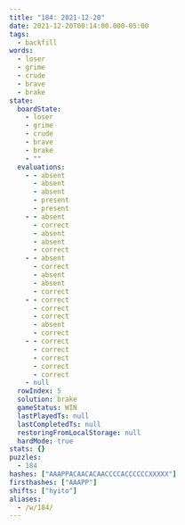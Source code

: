 ```yaml
---
title: "184: 2021-12-20"
date: 2021-12-20T00:14:00.000-05:00
tags:
  - backfill
words:
  - loser
  - grime
  - crude
  - brave
  - brake
state:
  boardState:
    - loser
    - grime
    - crude
    - brave
    - brake
    - ""
  evaluations:
    - - absent
      - absent
      - absent
      - present
      - present
    - - absent
      - correct
      - absent
      - absent
      - correct
    - - absent
      - correct
      - absent
      - absent
      - correct
    - - correct
      - correct
      - correct
      - absent
      - correct
    - - correct
      - correct
      - correct
      - correct
      - correct
    - null
  rowIndex: 5
  solution: brake
  gameStatus: WIN
  lastPlayedTs: null
  lastCompletedTs: null
  restoringFromLocalStorage: null
  hardMode: true
stats: {}
puzzles:
  - 184
hashes: ["AAAPPACAACACAACCCCACCCCCCXXXXX"]
firsthashes: ["AAAPP"]
shifts: ["hyito"]
aliases:
  - /w/184/
---
```

<!-- more -->

